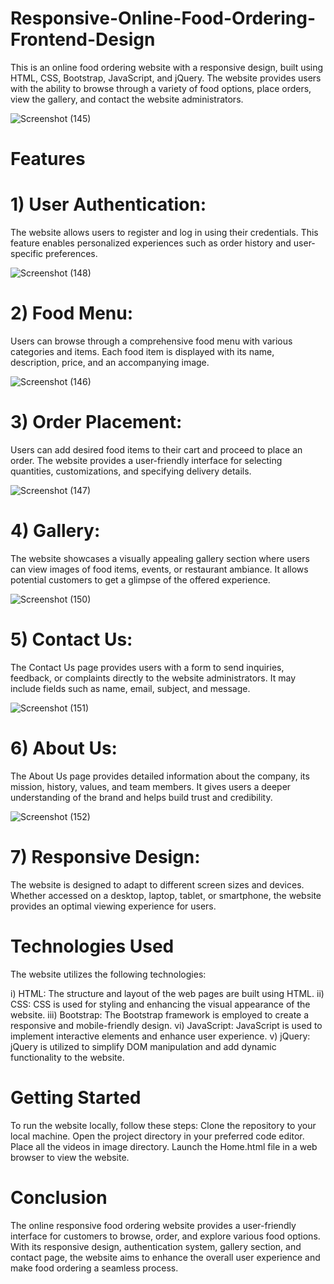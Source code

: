 # Responsive-Online-Food-Ordering-Frontend-Design

This is an online food ordering website with a responsive design, built using HTML, CSS, Bootstrap, JavaScript, and jQuery. The website provides users with the ability to browse through a variety of food options, place orders, view the gallery, and contact the website administrators.

![Screenshot (145)](https://github.com/DaniyalMuhammad/Responsive-Online-Food-Ordering-Website/assets/110384957/1e19916f-1cd7-4b12-91fc-e2e5d5162799)

# Features

# 1) User Authentication: 
The website allows users to register and log in using their credentials. This feature enables personalized experiences such as order history and user-specific preferences.

![Screenshot (148)](https://github.com/DaniyalMuhammad/Responsive-Online-Food-Ordering-Website/assets/110384957/3c742ae3-68a7-499e-8072-82e80b2af040)

# 2) Food Menu:
Users can browse through a comprehensive food menu with various categories and items. Each food item is displayed with its name, description, price, and an accompanying image.

![Screenshot (146)](https://github.com/DaniyalMuhammad/Responsive-Online-Food-Ordering-Website/assets/110384957/f8f71ac2-2c53-46dd-ad6e-6ae3a7f69d24)

# 3) Order Placement: 
Users can add desired food items to their cart and proceed to place an order. The website provides a user-friendly interface for selecting quantities, customizations, and specifying delivery details.

![Screenshot (147)](https://github.com/DaniyalMuhammad/Responsive-Online-Food-Ordering-Website/assets/110384957/d67ca129-5b57-4148-b98b-d10f5705800b)

# 4) Gallery: 
The website showcases a visually appealing gallery section where users can view images of food items, events, or restaurant ambiance. It allows potential customers to get a glimpse of the offered experience.

![Screenshot (150)](https://github.com/DaniyalMuhammad/Responsive-Online-Food-Ordering-Website/assets/110384957/0a26ac8a-5b03-4a0f-b687-125741ab08e2)

# 5) Contact Us: 
The Contact Us page provides users with a form to send inquiries, feedback, or complaints directly to the website administrators. It may include fields such as name, email, subject, and message.

![Screenshot (151)](https://github.com/DaniyalMuhammad/Responsive-Online-Food-Ordering-Website/assets/110384957/3e30d089-92f4-40f6-8434-03de6ed9f1f9)

# 6) About Us:
The About Us page provides detailed information about the company, its mission, history, values, and team members. It gives users a deeper understanding of the brand and helps build trust and credibility.

![Screenshot (152)](https://github.com/DaniyalMuhammad/Responsive-Online-Food-Ordering-Website/assets/110384957/1d5fa790-197c-4847-939e-e27fbce3013c)

# 7) Responsive Design: 
The website is designed to adapt to different screen sizes and devices. Whether accessed on a desktop, laptop, tablet, or smartphone, the website provides an optimal viewing experience for users.


# Technologies Used
The website utilizes the following technologies:

i)   HTML: The structure and layout of the web pages are built using HTML.
ii)  CSS: CSS is used for styling and enhancing the visual appearance of the website.
iii) Bootstrap: The Bootstrap framework is employed to create a responsive and mobile-friendly design.
vi)  JavaScript: JavaScript is used to implement interactive elements and enhance user experience.
v)   jQuery: jQuery is utilized to simplify DOM manipulation and add dynamic functionality to the website.

# Getting Started
To run the website locally, follow these steps:
Clone the repository to your local machine.
Open the project directory in your preferred code editor.
Place all the videos in image directory.
Launch the Home.html file in a web browser to view the website.

# Conclusion
The online responsive food ordering website provides a user-friendly interface for customers to browse, order, and explore various food options. With its responsive design, authentication system, gallery section, and contact page, the website aims to enhance the overall user experience and make food ordering a seamless process.
